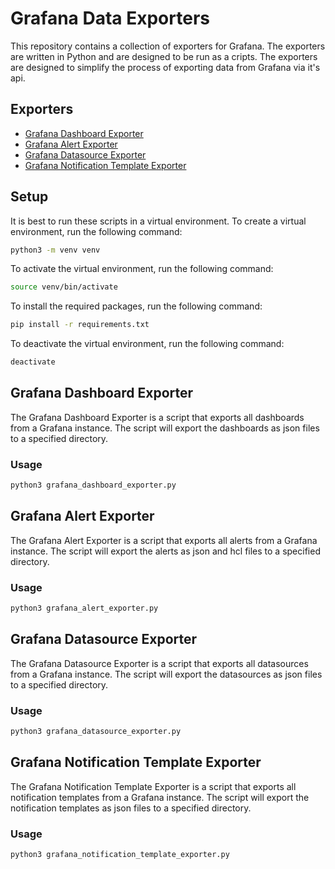 # Grafana Data Exporters
This repository contains a collection of exporters for Grafana. The exporters are written in Python and are designed to be run as a cripts. The exporters are designed to simplify the process of exporting data from Grafana via it's api.

## Exporters
- [Grafana Dashboard Exporter](#Grafana-Dashboard-Exporter)
- [Grafana Alert Exporter](#Grafana-Alert-Exporter)
- [Grafana Datasource Exporter](#Grafana-Datasource-Exporter)
- [Grafana Notification Template Exporter](#Grafana-Notification-Template-Exporter)

## Setup
It is best to run these scripts in a virtual environment. To create a virtual environment, run the following command:
```bash
python3 -m venv venv
```

To activate the virtual environment, run the following command:
```bash
source venv/bin/activate
```

To install the required packages, run the following command:
```bash
pip install -r requirements.txt
```

To deactivate the virtual environment, run the following command:
```bash
deactivate
```

## Grafana Dashboard Exporter
The Grafana Dashboard Exporter is a script that exports all dashboards from a Grafana instance. The script will export the dashboards as json files to a specified directory.

### Usage
```bash
python3 grafana_dashboard_exporter.py
```

## Grafana Alert Exporter
The Grafana Alert Exporter is a script that exports all alerts from a Grafana instance. The script will export the alerts as json and hcl files to a specified directory.

### Usage
```bash
python3 grafana_alert_exporter.py
```

## Grafana Datasource Exporter
The Grafana Datasource Exporter is a script that exports all datasources from a Grafana instance. The script will export the datasources as json files to a specified directory.

### Usage
```bash
python3 grafana_datasource_exporter.py
```

## Grafana Notification Template Exporter
The Grafana Notification Template Exporter is a script that exports all notification templates from a Grafana instance. The script will export the notification templates as json files to a specified directory.

### Usage
```bash
python3 grafana_notification_template_exporter.py
```
